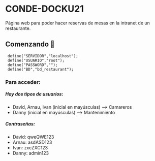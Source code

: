 # CONDE-DOCKU21
Página web para poder hacer reservas de mesas en la intranet de un restaurante.

## Comenzando 🚀

```
 define("SERVIDOR","localhost");
 define("USUARIO","root");
 define("PASSWORD","");
 define("BD","bd_restaurant");
```

### Para acceder:
##### Hay dos tipos de usuarios:
- David, Arnau, Ivan (inicial en mayúsculas) --> Camareros
- Danny (inicial en mayúsculas) --> Mantenimiento
##### Contraseñas:
- David: qweQWE123
- Arnau: asdASD123
- Ivan: zxcZXC123
- Danny: admin123
